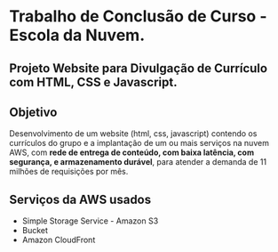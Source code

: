 # Trabalho de Conclusão de Curso - Escola da Nuvem.
## Projeto Website para Divulgação de Currículo com HTML, CSS e Javascript. 

## Objetivo

Desenvolvimento de um website (html, css, javascript) contendo os currículos do grupo e a implantação de um ou mais serviços na nuvem AWS, com **rede de entrega de conteúdo, com baixa latência, com segurança, e armazenamento durável**, para atender a demanda de 11 milhões de requisições por mês. 

## Serviços da AWS usados

- Simple Storage Service - Amazon S3
- Bucket
- Amazon CloudFront
